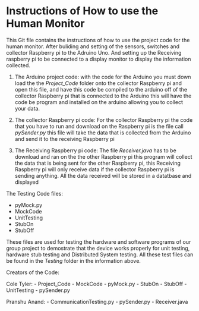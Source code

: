 # Instructions of How to use the Human Monitor
This Git file contains the instructions of how to use the project code for the human monitor. After buliding and setting of the sensors, switches and collector Raspberry pi to the Adruino Uno. And setting up the Receiving raspberry pi to be connected to a display monitor to display the information collected.

1. The Arduino project code: with the code for the Arduino you must down load the the _Project_Code_ folder onto the collector Raspberry pi and open this file, and have this code be compiled to the arduino off of the collector Raspberry pi that is connected to the Arduino this will have the code be program and installed on the arduino allowing you to collect your data.  

2. The collector Raspberry pi code: For the collector Raspberry pi the code that you have to run and download on the Raspberry pi is the file call _pySender.py_ this file will take the data that is collected from the Arduino and send it to the receiving Raspberry pi

3. The Receiving Raspberry pi code: The file _Receiver.java_ has to be download and ran on the the other Raspberry pi this program will collect the data that is being sent for the other Raspberry pi, this Receiving Raspberry pi will only receive data if the collector Raspberry pi is sending anything. All the data received will be stored in a datatbase and displayed 

The Testing Code files:
  - pyMock.py
  - MockCode
  - UnitTesting
  - StubOn
  - StubOff
  
These files are used for testing the hardware and software programs of our group project to demostrate that the device works properly for unit testing, hardware stub testing and Distributed System testing. All these test files can be found in the _Testing_ folder in the information above.

Creators of the Code:

  Cole Tyler:
    - Project_Code
    - MockCode
    - pyMock.py
    - StubOn
    - StubOff
    - UnitTesting
    - pySender.py
  
  Pranshu Anand:
    - CommunicationTesting.py
    - pySender.py
    - Receiver.java
